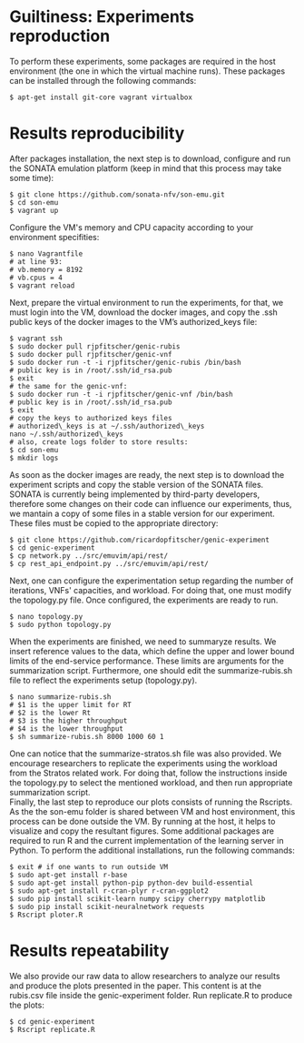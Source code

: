 # Guiltiness: Experiments reproduction

To perform these experiments, some packages are required in the host environment (the one in which the virtual machine runs). These packages can be installed through the following commands: 
```
$ apt-get install git-core vagrant virtualbox
```

# Results reproducibility

After packages installation, the next step is to download, configure and run the SONATA emulation platform (keep in mind that this process may take some time):

```
$ git clone https://github.com/sonata-nfv/son-emu.git
$ cd son-emu
$ vagrant up
```

Configure the VM's memory and CPU capacity according to your environment specifities:

```
$ nano Vagrantfile
# at line 93:
# vb.memory = 8192 
# vb.cpus = 4
$ vagrant reload
```

Next, prepare the virtual environment to run the experiments, for that, we must login into the VM, download the docker images, and copy the .ssh public keys of the docker images to the VM’s authorized_keys file:

```
$ vagrant ssh
$ sudo docker pull rjpfitscher/genic-rubis
$ sudo docker pull rjpfitscher/genic-vnf
$ sudo docker run -t -i rjpfitscher/genic-rubis /bin/bash
# public key is in /root/.ssh/id_rsa.pub
$ exit
# the same for the genic-vnf:
$ sudo docker run -t -i rjpfitscher/genic-vnf /bin/bash
# public key is in /root/.ssh/id_rsa.pub
$ exit
# copy the keys to authorized keys files
# authorized\_keys is at ~/.ssh/authorized\_keys
nano ~/.ssh/authorized\_keys
# also, create logs folder to store results:
$ cd son-emu
$ mkdir logs
```

As soon as the docker images are ready, the next step is to download the experiment scripts and copy the stable version of the SONATA files. SONATA is currently being implemented by third-party developers, therefore some changes on their code can influence our experiments, thus, we mantain a copy of some files in a stable version for our experiment. These files must be copied to the appropriate directory:

```
$ git clone https://github.com/ricardopfitscher/genic-experiment
$ cd genic-experiment
$ cp network.py ../src/emuvim/api/rest/
$ cp rest_api_endpoint.py ../src/emuvim/api/rest/ 
```

Next, one can configure the experimentation setup regarding the number of iterations, VNFs' capacities, and workload. For doing that, one must modify the topology.py file. Once configured, the experiments are ready to run.

```
$ nano topology.py
$ sudo python topology.py
```

When the experiments are finished, we need to summaryze results. We insert reference values to the data, which define the upper and lower bound limits of the end-service performance. These limits are arguments for the summarization script. Furthermore, one should edit the summarize-rubis.sh file to reflect the experiments setup (topology.py).

```
$ nano summarize-rubis.sh
# $1 is the upper limit for RT
# $2 is the lower Rt
# $3 is the higher throughput
# $4 is the lower throughput
$ sh summarize-rubis.sh 8000 1000 60 1
```

One can notice that the summarize-stratos.sh file was also provided. We encourage researchers to replicate the experiments using the workload from the Stratos related work. For doing that, follow the instructions inside the topology.py to select the mentioned workload, and then run appropriate summarization script.   
Finally, the last step to reproduce our plots consists of running the Rscripts. As the the son-emu folder is shared between VM and host environment, this process can be done outside the VM. By running at the host, it helps to visualize and copy the resultant figures. Some additional packages are required to run R and the current implementation of the learning server in Python. To perform the additional installations, run the following commands:

```
$ exit # if one wants to run outside VM
$ sudo apt-get install r-base
$ sudo apt-get install python-pip python-dev build-essential 
$ sudo apt-get install r-cran-plyr r-cran-ggplot2
$ sudo pip install scikit-learn numpy scipy cherrypy matplotlib
$ sudo pip install scikit-neuralnetwork requests
$ Rscript ploter.R
```

# Results repeatability

We also provide our raw data to allow researchers to analyze our results and produce the plots presented in the paper. This content is at the rubis.csv file inside the genic-experiment folder. Run replicate.R to produce the plots:

```
$ cd genic-experiment
$ Rscript replicate.R
```
